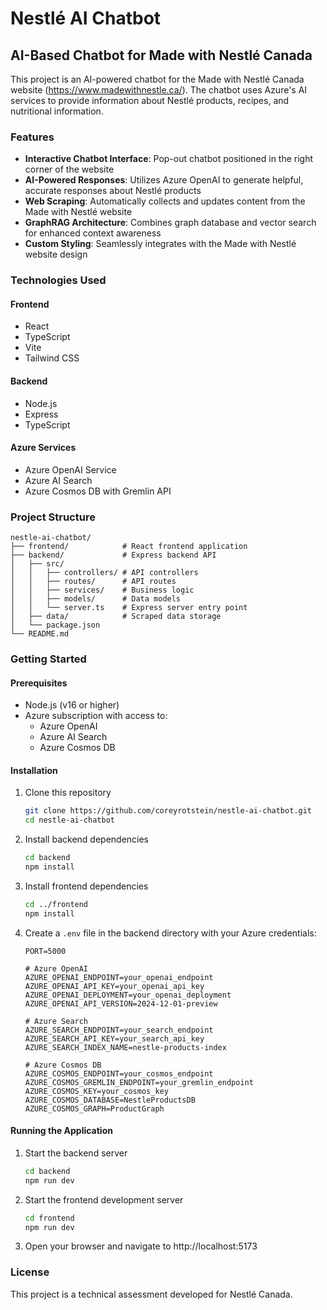 # Nestlé AI Chatbot

## AI-Based Chatbot for Made with Nestlé Canada

This project is an AI-powered chatbot for the Made with Nestlé Canada website (https://www.madewithnestle.ca/). The chatbot uses Azure's AI services to provide information about Nestlé products, recipes, and nutritional information.

### Features

- **Interactive Chatbot Interface**: Pop-out chatbot positioned in the right corner of the website
- **AI-Powered Responses**: Utilizes Azure OpenAI to generate helpful, accurate responses about Nestlé products
- **Web Scraping**: Automatically collects and updates content from the Made with Nestlé website
- **GraphRAG Architecture**: Combines graph database and vector search for enhanced context awareness
- **Custom Styling**: Seamlessly integrates with the Made with Nestlé website design

### Technologies Used

#### Frontend
- React
- TypeScript
- Vite
- Tailwind CSS

#### Backend
- Node.js
- Express
- TypeScript

#### Azure Services
- Azure OpenAI Service
- Azure AI Search
- Azure Cosmos DB with Gremlin API

### Project Structure

```
nestle-ai-chatbot/
├── frontend/            # React frontend application
├── backend/             # Express backend API
│   ├── src/
│   │   ├── controllers/ # API controllers
│   │   ├── routes/      # API routes
│   │   ├── services/    # Business logic
│   │   ├── models/      # Data models
│   │   └── server.ts    # Express server entry point
│   ├── data/            # Scraped data storage
│   └── package.json
└── README.md
```

### Getting Started

#### Prerequisites

- Node.js (v16 or higher)
- Azure subscription with access to:
  - Azure OpenAI
  - Azure AI Search
  - Azure Cosmos DB

#### Installation

1. Clone this repository
   ```bash
   git clone https://github.com/coreyrotstein/nestle-ai-chatbot.git
   cd nestle-ai-chatbot
   ```

2. Install backend dependencies
   ```bash
   cd backend
   npm install
   ```

3. Install frontend dependencies
   ```bash
   cd ../frontend
   npm install
   ```

4. Create a `.env` file in the backend directory with your Azure credentials:
   ```
   PORT=5000

   # Azure OpenAI
   AZURE_OPENAI_ENDPOINT=your_openai_endpoint
   AZURE_OPENAI_API_KEY=your_openai_api_key
   AZURE_OPENAI_DEPLOYMENT=your_openai_deployment
   AZURE_OPENAI_API_VERSION=2024-12-01-preview

   # Azure Search
   AZURE_SEARCH_ENDPOINT=your_search_endpoint
   AZURE_SEARCH_API_KEY=your_search_api_key
   AZURE_SEARCH_INDEX_NAME=nestle-products-index

   # Azure Cosmos DB
   AZURE_COSMOS_ENDPOINT=your_cosmos_endpoint
   AZURE_COSMOS_GREMLIN_ENDPOINT=your_gremlin_endpoint
   AZURE_COSMOS_KEY=your_cosmos_key
   AZURE_COSMOS_DATABASE=NestleProductsDB
   AZURE_COSMOS_GRAPH=ProductGraph
   ```

#### Running the Application

1. Start the backend server
   ```bash
   cd backend
   npm run dev
   ```

2. Start the frontend development server
   ```bash
   cd frontend
   npm run dev
   ```

3. Open your browser and navigate to http://localhost:5173

### License

This project is a technical assessment developed for Nestlé Canada.